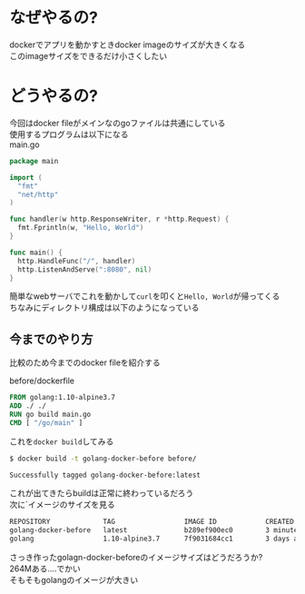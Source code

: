 # なぜやるの?
dockerでアプリを動かすときdocker imageのサイズが大きくなる  
このimageサイズをできるだけ小さくしたい
# どうやるの?
今回はdocker fileがメインなのgoファイルは共通にしている  
使用するプログラムは以下になる  
main.go  

```go
package main

import (
  "fmt"
  "net/http"
)

func handler(w http.ResponseWriter, r *http.Request) {
  fmt.Fprintln(w, "Hello, World")
}

func main() {
  http.HandleFunc("/", handler)
  http.ListenAndServe(":8080", nil)
}
```
簡単なwebサーバでこれを動かして`curl`を叩くと`Hello, World`が帰ってくる  
ちなみにディレクトリ構成は以下のようになっている

## 今までのやり方
比較のため今までのdocker fileを紹介する

before/dockerfile

```dockerfile
FROM golang:1.10-alpine3.7
ADD ./ ./
RUN go build main.go
CMD [ "/go/main" ]
```
これを`docker build`してみる

```bash
$ docker build -t golang-docker-before before/

Successfully tagged golang-docker-before:latest
```
これが出てきたらbuildは正常に終わっているだろう  
次に`イメージのサイズを見る

```bash
REPOSITORY             TAG                 IMAGE ID            CREATED             SIZE
golang-docker-before   latest              b289ef900ec0        3 minutes ago       264MB
golang                 1.10-alpine3.7      7f9031684cc1        3 days ago          257MB

```
さっき作ったgolagn-docker-beforeのイメージサイズはどうだろうか?  
264Mある....でかい  
そもそもgolangのイメージが大きい  
